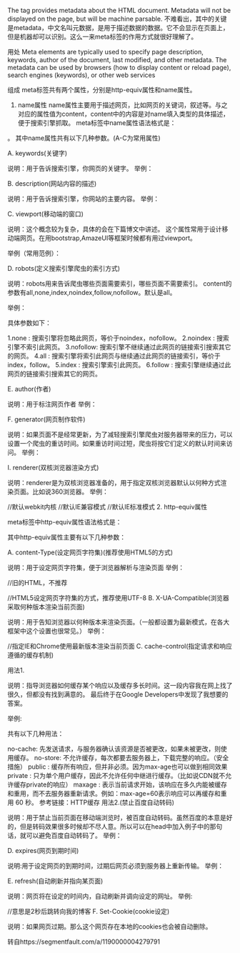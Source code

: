 The <meta> tag provides metadata about the HTML document. Metadata will not be displayed on the page, but will be machine parsable.
不难看出，其中的关键是metadata，中文名叫元数据，是用于描述数据的数据。它不会显示在页面上，但是机器却可以识别。这么一来meta标签的作用方式就很好理解了。

用处
Meta elements are typically used to specify page description, keywords, author of the document, last modified, and other metadata.
The metadata can be used by browsers (how to display content or reload page), search engines (keywords), or other web services

组成
meta标签共有两个属性，分别是http-equiv属性和name属性。

1. name属性
name属性主要用于描述网页，比如网页的关键词，叙述等。与之对应的属性值为content，content中的内容是对name填入类型的具体描述，便于搜索引擎抓取。
meta标签中name属性语法格式是：

<meta name="参数" content="具体的描述">。
其中name属性共有以下几种参数。(A-C为常用属性)

A. keywords(关键字)

说明：用于告诉搜索引擎，你网页的关键字。
举例：

<meta name="keywords" content="笔记， 转载">
B. description(网站内容的描述)

说明：用于告诉搜索引擎，你网站的主要内容。
举例：

<meta name="description" content="good things for anyone">
C. viewport(移动端的窗口)

说明：这个概念较为复杂，具体的会在下篇博文中讲述。
这个属性常用于设计移动端网页。在用bootstrap,AmazeUI等框架时候都有用过viewport。

举例（常用范例）：

<meta name="viewport" content="width=device-width, initial-scale=1">
D. robots(定义搜索引擎爬虫的索引方式)

说明：robots用来告诉爬虫哪些页面需要索引，哪些页面不需要索引。
content的参数有all,none,index,noindex,follow,nofollow。默认是all。

举例：

<meta name="robots" content="none">
具体参数如下：

1.none : 搜索引擎将忽略此网页，等价于noindex，nofollow。
2.noindex : 搜索引擎不索引此网页。
3.nofollow: 搜索引擎不继续通过此网页的链接索引搜索其它的网页。
4.all : 搜索引擎将索引此网页与继续通过此网页的链接索引，等价于index，follow。
5.index : 搜索引擎索引此网页。
6.follow : 搜索引擎继续通过此网页的链接索引搜索其它的网页。

E. author(作者)

说明：用于标注网页作者
举例：

<meta name="author" content="tony">
F. generator(网页制作软件)

说明：如果页面不是经常更新，为了减轻搜索引擎爬虫对服务器带来的压力，可以设置一个爬虫的重访时间。如果重访时间过短，爬虫将按它们定义的默认时间来访问。
举例：

<meta name="revisit-after" content="7 days" >
I. renderer(双核浏览器渲染方式)

说明：renderer是为双核浏览器准备的，用于指定双核浏览器默认以何种方式渲染页面。比如说360浏览器。
举例：

<meta name="renderer" content="webkit"> //默认webkit内核
<meta name="renderer" content="ie-comp"> //默认IE兼容模式
<meta name="renderer" content="ie-stand"> //默认IE标准模式
2. http-equiv属性

meta标签中http-equiv属性语法格式是：

<meta http-equiv="参数" content="具体的描述">
其中http-equiv属性主要有以下几种参数：

A. content-Type(设定网页字符集)(推荐使用HTML5的方式)

说明：用于设定网页字符集，便于浏览器解析与渲染页面
举例：

<meta http-equiv="content-Type" content="text/html;charset=utf-8">  //旧的HTML，不推荐

<meta charset="utf-8"> //HTML5设定网页字符集的方式，推荐使用UTF-8
B. X-UA-Compatible(浏览器采取何种版本渲染当前页面)

说明：用于告知浏览器以何种版本来渲染页面。（一般都设置为最新模式，在各大框架中这个设置也很常见。）
举例：

<meta http-equiv="X-UA-Compatible" content="IE=edge,chrome=1"/> //指定IE和Chrome使用最新版本渲染当前页面
C. cache-control(指定请求和响应遵循的缓存机制)

用法1.

说明：指导浏览器如何缓存某个响应以及缓存多长时间。这一段内容我在网上找了很久，但都没有找到满意的。
最后终于在Google Developers中发现了我想要的答案。


举例:

<meta http-equiv="cache-control" content="no-cache">
共有以下几种用法：

no-cache: 先发送请求，与服务器确认该资源是否被更改，如果未被更改，则使用缓存。
no-store: 不允许缓存，每次都要去服务器上，下载完整的响应。（安全措施）
public : 缓存所有响应，但并非必须。因为max-age也可以做到相同效果
private : 只为单个用户缓存，因此不允许任何中继进行缓存。（比如说CDN就不允许缓存private的响应）
maxage : 表示当前请求开始，该响应在多久内能被缓存和重用，而不去服务器重新请求。例如：max-age=60表示响应可以再缓存和重用 60 秒。
参考链接：HTTP缓存
用法2.(禁止百度自动转码)

说明：用于禁止当前页面在移动端浏览时，被百度自动转码。虽然百度的本意是好的，但是转码效果很多时候却不尽人意。所以可以在head中加入例子中的那句话，就可以避免百度自动转码了。
举例：

<meta http-equiv="Cache-Control" content="no-siteapp" />
D. expires(网页到期时间)

说明:用于设定网页的到期时间，过期后网页必须到服务器上重新传输。
举例：

<meta http-equiv="expires" content="Sunday 26 October 2016 01:00 GMT" />
E. refresh(自动刷新并指向某页面)

说明：网页将在设定的时间内，自动刷新并调向设定的网址。
举例:

<meta http-equiv="refresh" content="2；URL=http://www.lxxyx.win/"> //意思是2秒后跳转向我的博客
F. Set-Cookie(cookie设定)

说明：如果网页过期。那么这个网页存在本地的cookies也会被自动删除。

转自https://segmentfault.com/a/1190000004279791
